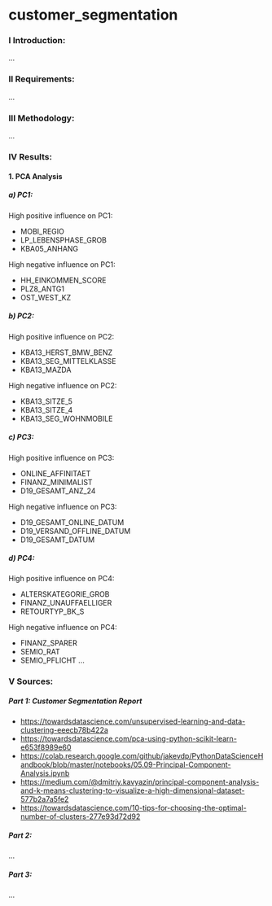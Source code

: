 # customer_segmentation




### I Introduction:

...

### II Requirements:

...

### III Methodology:

...

### IV Results:

#### 1. PCA Analysis

##### a) PC1:

High positive influence on PC1:
- MOBI_REGIO
- LP_LEBENSPHASE_GROB
- KBA05_ANHANG

High negative influence on PC1:
- HH_EINKOMMEN_SCORE
- PLZ8_ANTG1
- OST_WEST_KZ

##### b) PC2:

High positive influence on PC2:
- KBA13_HERST_BMW_BENZ
- KBA13_SEG_MITTELKLASSE
- KBA13_MAZDA

High negative influence on PC2:
- KBA13_SITZE_5
- KBA13_SITZE_4
- KBA13_SEG_WOHNMOBILE

##### c) PC3:

High positive influence on PC3:
- ONLINE_AFFINITAET
- FINANZ_MINIMALIST
- D19_GESAMT_ANZ_24

High negative influence on PC3:
- D19_GESAMT_ONLINE_DATUM
- D19_VERSAND_OFFLINE_DATUM
- D19_GESAMT_DATUM

##### d) PC4:

High positive influence on PC4:
- ALTERSKATEGORIE_GROB
- FINANZ_UNAUFFAELLIGER
- RETOURTYP_BK_S

High negative influence on PC4:
- FINANZ_SPARER
- SEMIO_RAT
- SEMIO_PFLICHT
...

### V Sources:

##### Part 1: Customer Segmentation Report
- https://towardsdatascience.com/unsupervised-learning-and-data-clustering-eeecb78b422a
- https://towardsdatascience.com/pca-using-python-scikit-learn-e653f8989e60
- https://colab.research.google.com/github/jakevdp/PythonDataScienceHandbook/blob/master/notebooks/05.09-Principal-Component-Analysis.ipynb
- https://medium.com/@dmitriy.kavyazin/principal-component-analysis-and-k-means-clustering-to-visualize-a-high-dimensional-dataset-577b2a7a5fe2
- https://towardsdatascience.com/10-tips-for-choosing-the-optimal-number-of-clusters-277e93d72d92

##### Part 2: 

...

##### Part 3: 

...
